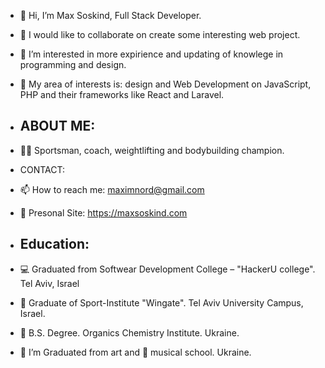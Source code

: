 - 👋 Hi, I’m Max Soskind, Full Stack Developer. 
- 💞️ I would like to collaborate on create some interesting web project.
- 👀 I’m interested in more expirience and updating of knowlege in programming and design.
- 💙 My area of interests is: design and Web Development on JavaScript, PHP and their frameworks like React and Laravel.
  
- ## ABOUT ME:
- 🏋️‍♂️ Sportsman, coach, weightlifting and bodybuilding champion.

- CONTACT:
- 📫 How to reach me: maximnord@gmail.com
- 📃 Presonal Site: https://maxsoskind.com
  
- ## Education:
- 💻 Graduated from Softwear Development College – "HackerU college". Tel Aviv, Israel
- 🔬 Graduate of Sport-Institute "Wingate". Tel Aviv University Campus, Israel.
- 🔬 B.S. Degree. Organics Chemistry Institute. Ukraine.
- 🎨 I’m Graduated from art and 🎹 musical school. Ukraine.


<!---
Maximnord/Maximnord is a ✨ special ✨ repository because its `README.md` (this file) appears on your GitHub profile.
You can click the Preview link to take a look at your changes.
--->
